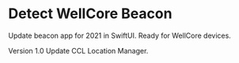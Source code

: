 # Detect WellCore Beacon

Update beacon app for 2021 in SwiftUI. 
Ready for WellCore devices. 

Version 1.0
Update CCL Location Manager. 
